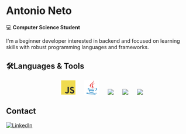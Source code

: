 # Antonio Neto

💻 **Computer Science Student**

I'm a beginner developer interested in backend and focused on learning skills with robust programming languages and frameworks.


## 🛠️Languages & Tools

<p align="center">
  <img src="https://raw.githubusercontent.com/devicons/devicon/master/icons/javascript/javascript-original.svg" height="40" style="margin-left: 20px;">
  <img src="https://raw.githubusercontent.com/devicons/devicon/master/icons/java/java-original.svg" height="40" style="margin-left: 20px;">
  <img src="https://www.svgrepo.com/download/303251/mysql-logo.svg" height="40" style="margin-left: 20px;">
  <img src="https://www.svgrepo.com/download/452210/git.svg" height="40" style="margin-left: 20px;">
  <img src="https://www.svgrepo.com/download/449764/github.svg" height="40" style="margin-left: 20px;">
</p>




## Contact
[![LinkedIn](https://img.shields.io/badge/LinkedIn-blue?logo=linkedin&style=for-the-badge)](https://www.linkedin.com/in/antonio-neto-1222012b9)
